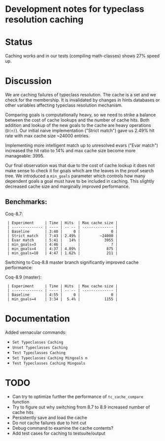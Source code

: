 # Development notes for typeclass resolution caching #

# Status #

Caching works and in our tests (compiling math-classes) shows 27%
speed up.

# Discussion #

We are caching failures of typeclass resolution. The cache is a set
and we check for the membership. It is invalidated by changes in hints
databases or other variables affecting typeclass resolution mechanism.

Comparing goals is computationally heavy, so we need to strike a
balance between the cost of cache lookups and the number of cache
hits. Both addition and lookup of the new goals to the cache are heavy
operations (`O(n)`). Our initial naive implementation ("Strict match")
gave us 2.49% hit rate with max cache size ~24000 entries.

Implementing more intelligent match up to unresolved evars ("Evar
match") increased the hit ratio to 14% and max cache size become more
manageable: 3995.

Our final observation was that due to the cost of cache lookup it does
not make sense to check it for goals which are the leaves in the proof
search tree. We introduced a `min_goals` parameter which controls how
many dependent goals a goal must have to be included in caching. This
slightly decreased cache size and marginally improved performance.

## Benchmarks: ##

Coq-8.7:
```
 | Experiment     | Time | Hits  | Max cache size |
 | -------------- | ---- | -- -- | -------------- |
 | Baseline       | 3:40 |     0 |              0 |
 | Strict match   | 7:43 | 2.49% |         ~24000 |
 | Evar match     | 5:41 |   14% |           3955 |
 | min_goals=3    | 4:46 |       |              ? |
 | min_goals=4    | 4:37 | 4.09% |            875 |
 | min_goals=10   | 4:47 | 1.62% |            211 |
```

Switching to Coq-8.8 master branch significantly improved cache
performance:

Coq-8.9 (master):
```
 | Experiment     | Time | Hits  | Max cache size |
 | -------------- | ---- | -- -- | -------------- |
 | Baseline       | 4:55 |     0 |              0 |
 | min_goals=4    | 3:34 |  5.4% |           1155 |
```

# Documentation #

Added vernacular commands:

* `Set Typeclasses Caching`
* `Unset Typeclasses Caching`
* `Test Typeclasses Caching`
* `Set Typeclasses Caching Mingoals n`
* `Test Typeclasses Caching Mingoals`

# TODO #
* Can try to optimize further the performance of `tc_cache_compare` function
* Try to figure out why switching from 8.7 to 8.9 increased number of cache hits
* Persistently save and load the cache
* Do not cache failures due to hint cut
* Debug command to examine the cache contents?
* Add test cases for caching to testsuite/output
